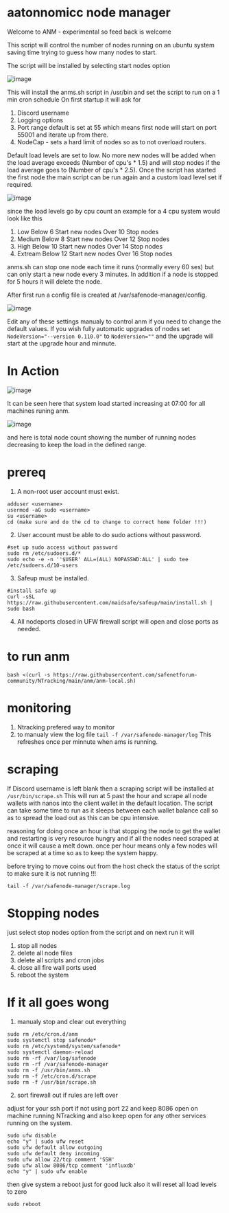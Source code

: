 # aatonnomicc node manager

Welcome to ANM  - experimental so feed back is welcome 

This script will control the number of nodes running on an ubuntu system saving time trying to guess how many nodes to start.

The script will be installed by selecting start nodes option

![image](https://github.com/user-attachments/assets/6d7da7d0-750e-46a8-aef7-8bc0d2bfcd08)


This will install the anms.sh script in /usr/bin and set the script to run on a 1 min cron schedule
On first startup it will ask for

1. Discord username
2. Logging options
3. Port range default is set at 55 which means first node will start on port 55001 and iterate up from there.
4. NodeCap - sets a hard limit of nodes so as to not overload routers.


Default load levels are set to low. No more new nodes will be added when the load average exceeds (Number of cpu's * 1.5)  and will stop nodes if the load average goes to (Number of cpu's * 2.5).
Once the script has started the first node the main script can be run again and a custom load level set if required.

![image](https://github.com/user-attachments/assets/0d4d1fac-bed4-4504-ae96-f460da688107)


since the load levels go by cpu count an example for a 4 cpu system would look like this

1. Low        Below 6 Start new nodes  Over 10 Stop nodes
2. Medium     Below 8 Start new nodes  Over 12 Stop nodes
3. High       Below 10 Start new nodes Over 14 Stop nodes
4. Extream    Below 12 Start new nodes Over 16 Stop nodes

anms.sh can stop one node each time it runs (normally every 60 ses) but can only start a new node every 3 minutes. In addition if a node is stopped for 5 hours it will delete the node.

After first run a config file is created at /var/safenode-manager/config.

![image](https://github.com/user-attachments/assets/f1203a76-24d9-4633-b045-8a88ae73eb99)

Edit any of these settings manualy to control anm if you need to change the default values.
If you wish fully automatic upgrades of nodes set 
```NodeVersion="--version 0.110.0"```
to
```NodeVersion=""``` and the upgrade will start at the upgrade hour and minnute.

# In Action

![image](https://github.com/user-attachments/assets/eac0ccd0-a706-4b8c-8a09-7c036518766d)

It can be seen here that system load started increasing at 07:00 for all machines runing anm.

![image](https://github.com/user-attachments/assets/3c50bcb5-af23-41e6-9ca6-e119dd9967e6)

and here is total node count showing the number of running nodes decreasing to keep the load in the defined range.

# prereq

1. A non-root user account must exist.

```
adduser <username>
usermod -aG sudo <username>
su <username>
cd (make sure and do the cd to change to correct home folder !!!)
```

2. User account must be able to do sudo actions without password.

```
#set up sudo access without password
sudo rm /etc/sudoers.d/*
sudo echo -e -n ''$USER' ALL=(ALL) NOPASSWD:ALL' | sudo tee /etc/sudoers.d/10-users
```
3. Safeup must be installed.

```
#install safe up
curl -sSL https://raw.githubusercontent.com/maidsafe/safeup/main/install.sh | sudo bash
```
4. All nodeports closed in UFW firewall script will open and close ports as needed.

# to run anm

```
bash <(curl -s https://raw.githubusercontent.com/safenetforum-community/NTracking/main/anm/anm-local.sh)
```

# monitoring

1. Ntracking prefered way to monitor 
2. to manualy view the log file ```tail -f /var/safenode-manager/log```  This refreshes once per minnute when ams is running.

# scraping 

If Discord username is left blank then a scraping script will be installed at ```/usr/bin/scrape.sh```
This will run at 5 past the hour and scrape all node wallets with nanos into the client wallet in the default location.
The script can take some time to run as it sleeps between each wallet balance call so as to spread the load out as this can be cpu intensive.

reasoning for doing once an hour is that stopping the node to get the wallet and restarting is very resource hungry and if all the nodes need scraped at once it will cause a melt down.
once per hour means only a few nodes will be scraped at a time so as to keep the system happy.

before trying to move coins out from the host check the status of the script to make sure it is not running !!!

```
tail -f /var/safenode-manager/scrape.log
```

# Stopping nodes

just select stop nodes option from the script and on next run it will

1. stop all nodes
2. delete all node files
2. delete all scripts and cron jobs
3. close all fire wall ports used
4. reboot the system

# If it all goes wong

1. manualy stop and clear out everything
```
sudo rm /etc/cron.d/anm
sudo systemctl stop safenode*
sudo rm /etc/systemd/system/safenode*
sudo systemctl daemon-reload
sudo rm -rf /var/log/safenode
sudo rm -rf /var/safenode-manager
sudo rm -f /usr/bin/anms.sh
sudo rm -f /etc/cron.d/scrape
sudo rm -f /usr/bin/scrape.sh
```

2. sort firewall out if rules are left over

adjust for your ssh port if not using port 22 and keep 8086 open on machine running NTracking and also keep open for any other services running on the system.

```
sudo ufw disable
echo "y" | sudo ufw reset
sudo ufw default allow outgoing
sudo ufw default deny incoming
sudo ufw allow 22/tcp comment 'SSH'
sudo ufw allow 8086/tcp comment 'influxdb'
echo "y" | sudo ufw enable
```
then give system a reboot just for good luck also it will reset all load levels to zero

```
sudo reboot
```
